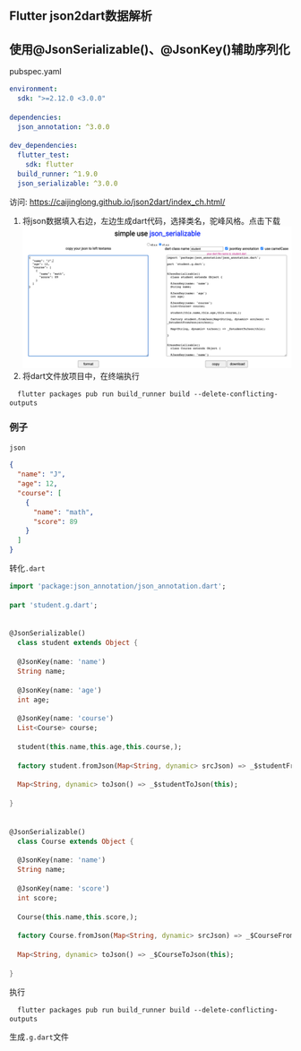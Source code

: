 ## Flutter json2dart数据解析

## 使用@JsonSerializable()、@JsonKey()辅助序列化

pubspec.yaml
```yaml
environment:
  sdk: ">=2.12.0 <3.0.0"

dependencies:
  json_annotation: ^3.0.0

dev_dependencies:
  flutter_test:
    sdk: flutter
  build_runner: ^1.9.0
  json_serializable: ^3.0.0
```

访问: <https://caijinglong.github.io/json2dart/index_ch.html/>

1. 将json数据填入右边，左边生成dart代码，选择类名，驼峰风格。点击下载
![image](images/json2dart_1.png)
2. 将dart文件放项目中，在终端执行
```shell
  flutter packages pub run build_runner build --delete-conflicting-outputs
```

### 例子
```json```
```json
{
  "name": "J",
  "age": 12,
  "course": [
    {
      "name": "math",
      "score": 89
    }
  ]
}
```
转化```.dart```
```dart
import 'package:json_annotation/json_annotation.dart'; 
  
part 'student.g.dart';


@JsonSerializable()
  class student extends Object {

  @JsonKey(name: 'name')
  String name;

  @JsonKey(name: 'age')
  int age;

  @JsonKey(name: 'course')
  List<Course> course;

  student(this.name,this.age,this.course,);

  factory student.fromJson(Map<String, dynamic> srcJson) => _$studentFromJson(srcJson);

  Map<String, dynamic> toJson() => _$studentToJson(this);

}

  
@JsonSerializable()
  class Course extends Object {

  @JsonKey(name: 'name')
  String name;

  @JsonKey(name: 'score')
  int score;

  Course(this.name,this.score,);

  factory Course.fromJson(Map<String, dynamic> srcJson) => _$CourseFromJson(srcJson);

  Map<String, dynamic> toJson() => _$CourseToJson(this);

}
```

执行
```shell
  flutter packages pub run build_runner build --delete-conflicting-outputs
```

生成```.g.dart```文件
